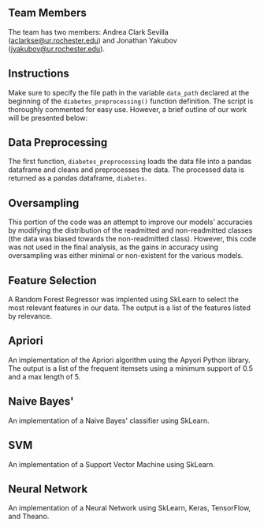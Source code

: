 ## Team Members

The team has two members: Andrea Clark Sevilla (aclarkse@ur.rochester.edu) and Jonathan Yakubov (jyakubov@ur.rochester.edu).

## Instructions

Make sure to specify the file path in the variable `data_path` declared at the beginning of the `diabetes_preprocessing()` function definition. The script is thoroughly commented for easy use. However, a brief outline of our work will be presented below:

## Data Preprocessing

The first function, `diabetes_preprocessing` loads the data file into a pandas dataframe and cleans and preprocesses the data. The processed data is returned as a pandas dataframe, `diabetes`.

## Oversampling

This portion of the code was an attempt to improve our models' accuracies by modifying the distribution of the readmitted and non-readmitted classes (the data was biased towards the non-readmitted class). However, this code was not used in the final analysis, as the gains in accuracy using oversampling was either minimal or non-existent for the various models.

## Feature Selection

A Random Forest Regressor was implented using SkLearn to select the most relevant features in our data. The output is a list of the features listed by relevance.

## Apriori

An implementation of the Apriori algorithm using the Apyori Python library. The output is a list of the frequent itemsets using a minimum support of 0.5 and a max length of 5.

## Naive Bayes'

An implementation of a Naive Bayes' classifier using SkLearn.

## SVM

An implementation of a Support Vector Machine using SkLearn.

## Neural Network

An implementation of a Neural Network using SkLearn, Keras, TensorFlow, and Theano.